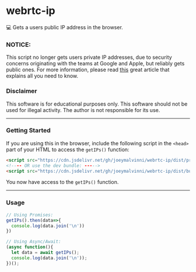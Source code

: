 # **webrtc-ip**
💻 Gets a users public IP address in the browser. 
  

### NOTICE:
This script no longer gets users private IP addresses, due to security concerns originating with the teams at Google and Apple, but reliably gets public ones. For more information, please read [this](https://bloggeek.me/psa-mdns-and-local-ice-candidates-are-coming/) great article that explains all you need to know. 
  

### Disclaimer
This software is for educational purposes only. This software should not be used for illegal activity. The author is not responsible for its use.
  

---
  


### Getting Started
If you are using this in the browser, include the following script in the `<head>` part of your HTML to access the `getIPs()` function:
```html
<script src="https://cdn.jsdelivr.net/gh/joeymalvinni/webrtc-ip/dist/production.min.js"></script>
<!---- OR use the dev bundle: ----->
<script src="https://cdn.jsdelivr.net/gh/joeymalvinni/webrtc-ip/dist/bundle.dev.js"></script>
```
  
You now have access to the `getIPs()` function.
  

---  
  


### Usage
  
```js
// Using Promises:
getIPs().then(data=>{
  console.log(data.join('\n'))
})

// Using Async/Await:
(async function(){
  let data = await getIPs();
  console.log(data.join('\n'));
})();
```